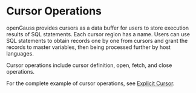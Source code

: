 # Cursor Operations<a name="EN-US_TOPIC_0245374631"></a>

openGauss provides cursors as a data buffer for users to store execution results of SQL statements. Each cursor region has a name. Users can use SQL statements to obtain records one by one from cursors and grant the records to master variables, then being processed further by host languages.

Cursor operations include cursor definition, open, fetch, and close operations.

For the complete example of cursor operations, see  [Explicit Cursor](explicit-cursor.md).

